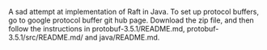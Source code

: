 A sad attempt at implementation of Raft in Java.  To set up protocol buffers, go to google protocol buffer git hub page.  Download the zip file, and then follow the instructions in protobuf-3.5.1/README.md, protobuf-3.5.1/src/README.md/ and java/README.md.  
